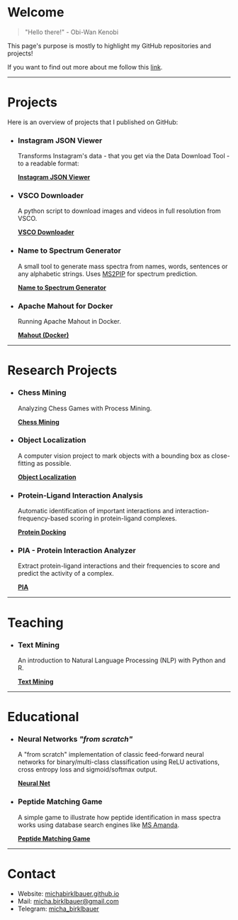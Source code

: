 # Welcome

> "Hello there!"
> \- Obi-Wan Kenobi

This page's purpose is mostly to highlight my GitHub repositories and projects!

If you want to find out more about me follow this [link](https://michabirklbauer.github.io).

*****

# Projects

Here is an overview of projects that I published on GitHub:

- ### Instagram JSON Viewer

  Transforms Instagram's data - that you get via the Data Download Tool - to a readable format:

  [**Instagram JSON Viewer**](https://michabirklbauer.github.io/instagram_json_viewer/)

- ### VSCO Downloader

  A python script to download images and videos in full resolution from VSCO.

  [**VSCO Downloader**](https://michabirklbauer.github.io/vsco_downloader/)

- ### Name to Spectrum Generator

  A small tool to generate mass spectra from names, words, sentences or any alphabetic strings. Uses [MS2PIP](https://iomics.ugent.be/ms2pip/) for spectrum prediction.

  [**Name to Spectrum Generator**](https://github.com/michabirklbauer/name_to_spectrum)

- ### Apache Mahout for Docker

  Running Apache Mahout in Docker.

  [**Mahout (Docker)**](https://github.com/michabirklbauer/mahout_docker/)

*****

# Research Projects

- ### Chess Mining

  Analyzing Chess Games with Process Mining.

  [**Chess Mining**](https://github.com/michabirklbauer/chess_mining/)

- ### Object Localization

  A computer vision project to mark objects with a bounding box as close-fitting as possible.

  [**Object Localization**](https://github.com/michabirklbauer/object_localisation/)

- ### Protein-Ligand Interaction Analysis

  Automatic identification of important interactions and interaction-frequency-based scoring in protein-ligand complexes.

  [**Protein Docking**](https://github.com/michabirklbauer/protein_docking)

- ### PIA - Protein Interaction Analyzer

  Extract protein-ligand interactions and their frequencies to score and predict the activity of a complex.

  [**PIA**](https://github.com/michabirklbauer/PIA)

*****

# Teaching

- ### Text Mining

  An introduction to Natural Language Processing (NLP) with Python and R.

  [**Text Mining**](https://github.com/michabirklbauer/hgb_dse_text_mining)

*****

# Educational

- ### Neural Networks *"from scratch"*

  A "from scratch" implementation of classic feed-forward neural networks for binary/multi-class classification using ReLU activations, cross entropy loss and sigmoid/softmax output.

  [**Neural Net**](https://github.com/michabirklbauer/neuralnet)

- ### Peptide Matching Game

  A simple game to illustrate how peptide identification in mass spectra works using database search engines like [MS Amanda](https://pubs.acs.org/doi/full/10.1021/pr500202e).

  [**Peptide Matching Game**](https://github.com/michabirklbauer/peptide_matching_game)

*****

# Contact

- Website: [michabirklbauer.github.io](https://michabirklbauer.github.io/)
- Mail: [micha.birklbauer@gmail.com](mailto:micha.birklbauer@gmail.com)
- Telegram: [micha_birklbauer](https://t.me/micha_birklbauer)
